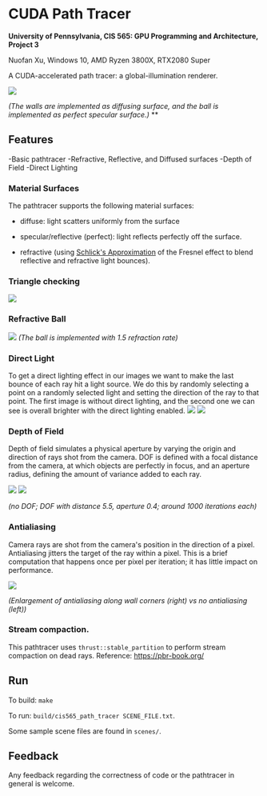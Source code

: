 CUDA Path Tracer
================

**University of Pennsylvania, CIS 565: GPU Programming and Architecture, Project 3**

Nuofan Xu, Windows 10, AMD Ryzen 3800X, RTX2080 Super

A CUDA-accelerated path tracer: a global-illumination renderer.

![](imgs/941.PNG)

*(The walls are implemented as diffusing surface, and the ball is implemented as perfect specular surface.)*
**

## Features
-Basic pathtracer
-Refractive, Reflective, and Diffused surfaces
-Depth of Field
-Direct Lighting

### Material Surfaces

The pathtracer supports the following material surfaces:

* diffuse: light scatters uniformly from the surface
* specular/reflective (perfect): light reflects perfectly off the surface.
* refractive (using [Schlick's Approximation][wiki-schlick] of the Fresnel
  effect to blend reflective and refractive light bounces).

  [wiki-schlick]: https://en.wikipedia.org/wiki/Schlick%27s_approximation

### Triangle checking ###
![](imgs/triang.PNG)

### Refractive Ball ###
![](imgs/refractive.PNG)
*(The ball is implemented with 1.5 refraction rate)*

### Direct Light ### 
To get a direct lighting effect in our images we want to make the last bounce of each ray hit a light source. We do this by randomly selecting a point on a randomly selected light and setting the direction of the ray to that point. The first image is without direct lighting, and the second one we can see is overall brighter with the direct lighting enabled.
![](imgs/direct_light.PNG)
![](imgs/941.PNG)

### Depth of Field

Depth of field simulates a physical aperture by varying the origin and direction
of rays shot from the camera. DOF is defined with a focal distance from the
camera, at which objects are perfectly in focus, and an aperture radius,
defining the amount of variance added to each ray.

![](imgs/blur.PNG)
![](imgs/941.PNG)

*(no DOF; DOF with distance 5.5, aperture 0.4; around 1000 iterations each)*

### Antialiasing

Camera rays are shot from the camera's position in the direction of a pixel.
Antialiasing jitters the target of the ray within a pixel. This is a brief
computation that happens once per pixel per iteration; it has little impact on
performance.

![](imgs/antialiasing.PNG)

*(Enlargement of antialiasing along wall corners (right) vs no antialiasing (left))*


### Stream compaction.

This pathtracer uses `thrust::stable_partition` to perform stream compaction on dead
rays. Reference: https://pbr-book.org/

## Run

To build: `make`

To run: `build/cis565_path_tracer SCENE_FILE.txt`.

Some sample scene files are found in `scenes/`.

## Feedback

Any feedback regarding the correctness of code or the pathtracer in general is welcome.